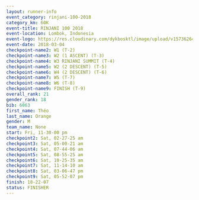 ```yaml
---
layout: runner-info 
event_category: rinjani-100-2018 
category_km: 60K 
event-title: RINJANI 100 2018 
event-location: Lombok, Indonesia 
event-logo: https://res.cloudinary.com/dykbosktl/image/upload/v1573626435/Logo/Rinjani_eoufbh.png 
event-date: 2018-03-04 
checkpoint-name2: W1 (T-2) 
checkpoint-name3: W2 (1 ASCENT) (T-3) 
checkpoint-name4: W3 RINJANI SUMMIT (T-4) 
checkpoint-name5: W2 (2 DESCENT) (T-5) 
checkpoint-name6: W4 (2 DESCENT) (T-6) 
checkpoint-name7: W5 (T-7) 
checkpoint-name8: W6 (T-8) 
checkpoint-name9: FINISH (T-9) 
overall_rank: 21
gender_rank: 18
bib: 6063
first_name: Théo
last_name: Orange
gender: M
team_name: None
start: Fri, 11-30-00 pm
checkpoint2: Sat, 02-27-25 am
checkpoint3: Sat, 05-00-21 am
checkpoint4: Sat, 07-44-06 am
checkpoint5: Sat, 08-55-25 am
checkpoint6: Sat, 10-25-35 am
checkpoint7: Sat, 11-14-10 am
checkpoint8: Sat, 03-06-47 pm
checkpoint9: Sat, 05-52-07 pm
finish: 18-22-07
status: FINISHER
---
```

